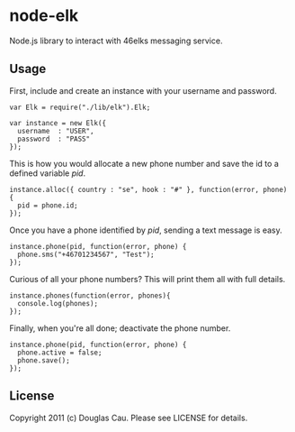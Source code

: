 # node-elk

Node.js library to interact with 46elks messaging service.

## Usage

First, include and create an instance with your username and password.

	var Elk = require("./lib/elk").Elk;

	var instance = new Elk({
  	  username  : "USER",
  	  password  : "PASS"
	});
	
This is how you would allocate a new phone number and save the id to a defined variable *pid*.

	instance.alloc({ country : "se", hook : "#" }, function(error, phone) {
  	  pid = phone.id;
	});
	
Once you have a phone identified by *pid*, sending a text message is easy.

	instance.phone(pid, function(error, phone) {
  	  phone.sms("+46701234567", "Test");
	});
	
Curious of all your phone numbers? This will print them all with full details.

	instance.phones(function(error, phones){
  	  console.log(phones);
	});
	
Finally, when you're all done; deactivate the phone number.

	instance.phone(pid, function(error, phone) {
  	  phone.active = false;
  	  phone.save();
	});
	
## License

Copyright 2011 (c) Douglas Cau.
Please see LICENSE for details.
